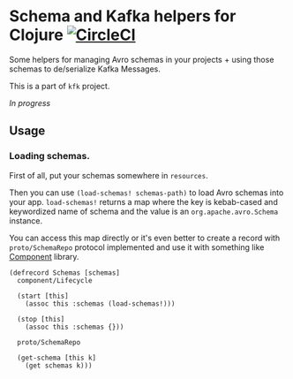 # Schema and Kafka helpers for Clojure [![CircleCI](https://circleci.com/gh/konukhov/kfk-schema-helpers.svg?style=shield)](https://circleci.com/gh/konukhov/kfk-schema-helpers)

Some helpers for managing Avro schemas in your projects + using those schemas to de/serialize Kafka Messages.

This is a part of `kfk` project.

_In progress_

## Usage

### Loading schemas.

First of all, put your schemas somewhere in `resources`.

Then you can use `(load-schemas! schemas-path)` to load Avro schemas into your app. `load-schemas!` returns a map where the key is kebab-cased and keywordized name of schema and the value is an `org.apache.avro.Schema` instance.

You can access this map directly or it's even better to create a record with `proto/SchemaRepo` protocol implemented and use it with something like [Component](https://github.com/stuartsierra/component) library.

```
(defrecord Schemas [schemas]
  component/Lifecycle
  
  (start [this]
	(assoc this :schemas (load-schemas!)))

  (stop [this]
    (assoc this :schemas {}))
	
  proto/SchemaRepo
  
  (get-schema [this k]
    (get schemas k)))
```
